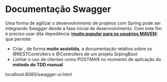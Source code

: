 # Documentação Swagger

Uma forma de agilizar o desenvolvimento de projetos com Spring pode ser integrando Swagger desde a fase inicial de desenvolvimento. Com este fim é preciso usar dita depedência (**[muito popular para os usuários MAVEN](https://mvnrepository.com/artifact/io.swagger/swagger-annotations)**) que permite:
- Criar , de forma **muito assistida**, a documentação relativa sobre os @RESTControllers e @Controllers de um projeto SrpingBoot
- Limitar o uso de clientes como POSTMAN no momento de aplicação do **método do TDD manual**

localhost:8080/swagger-ui.html
